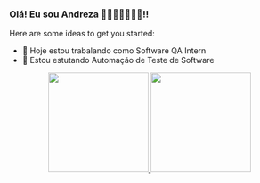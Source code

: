### Olá! Eu sou Andreza 👩🏾👩🏾‍💻👋🏾!!

Here are some ideas to get you started:
- 🔭  Hoje  estou trabalando como Software QA Intern
- 🌱 Estou estutando Automação de Teste de Software

<div align="center">
  <a href="https://github.com/AndrezzaDias">
  <img height="180em"src="https://githubreadmestats.vercel.app/apiusername=AndrezzaDias&show_icons=true&theme=dracula&include_all_commits=true&count_private=true"/>
  <img height="180em"src="https://githubreadmestats.vercel.app/api/toplangs/username=AndrezzaDias&layout=compact&langs_count=7&theme=dracula"/>
</div>

